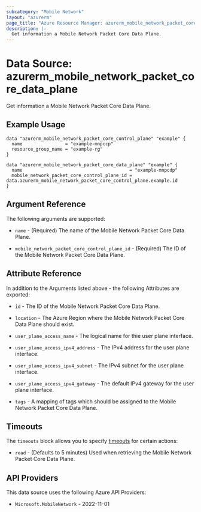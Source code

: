```yaml
---
subcategory: "Mobile Network"
layout: "azurerm"
page_title: "Azure Resource Manager: azurerm_mobile_network_packet_core_data_plane"
description: |-
  Get information a Mobile Network Packet Core Data Plane.
---
```


# Data Source: azurerm_mobile_network_packet_core_data_plane

Get information a Mobile Network Packet Core Data Plane.

## Example Usage

```hcl
data "azurerm_mobile_network_packet_core_control_plane" "example" {
  name                = "example-mnpccp"
  resource_group_name = "example-rg"
}

data "azurerm_mobile_network_packet_core_data_plane" "example" {
  name                                        = "example-mnpcdp"
  mobile_network_packet_core_control_plane_id = data.azurerm_mobile_network_packet_core_control_plane.example.id
}
```

## Argument Reference

The following arguments are supported:

* `name` - (Required) The name of the Mobile Network Packet Core Data Plane. 

* `mobile_network_packet_core_control_plane_id` - (Required) The ID of the Mobile Network Packet Core Data Plane.

## Attribute Reference

In addition to the Arguments listed above - the following Attributes are exported:

* `id` - The ID of the Mobile Network Packet Core Data Plane.

* `location` - The Azure Region where the Mobile Network Packet Core Data Plane should exist.

* `user_plane_access_name` - The logical name for thie user plane interface.

* `user_plane_access_ipv4_address` - The IPv4 address for the user plane interface.

* `user_plane_access_ipv4_subnet` - The IPv4 subnet for the user plane interface.

* `user_plane_access_ipv4_gateway` - The default IPv4 gateway for the user plane interface.

* `tags` - A mapping of tags which should be assigned to the Mobile Network Packet Core Data Plane.


## Timeouts

The `timeouts` block allows you to specify [timeouts](https://developer.hashicorp.com/terraform/language/resources/configure#define-operation-timeouts) for certain actions:

* `read` - (Defaults to 5 minutes) Used when retrieving the Mobile Network Packet Core Data Plane.

## API Providers
<!-- This section is generated, changes will be overwritten -->
This data source uses the following Azure API Providers:

* `Microsoft.MobileNetwork` - 2022-11-01
